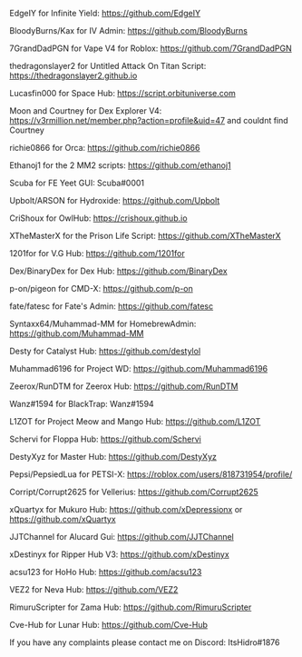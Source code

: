 EdgeIY for Infinite Yield: https://github.com/EdgeIY

BloodyBurns/Kax for IV Admin: https://github.com/BloodyBurns

7GrandDadPGN for Vape V4 for Roblox: https://github.com/7GrandDadPGN

thedragonslayer2 for Untitled Attack On Titan Script: https://thedragonslayer2.github.io

Lucasfin000 for Space Hub: https://script.orbituniverse.com

Moon and Courtney for Dex Explorer V4: https://v3rmillion.net/member.php?action=profile&uid=47 and couldnt find Courtney

richie0866 for Orca: https://github.com/richie0866

Ethanoj1 for the 2 MM2 scripts: https://github.com/ethanoj1

Scuba for FE Yeet GUI: Scuba#0001

Upbolt/ARSON for Hydroxide: https://github.com/Upbolt

CriShoux for OwlHub: https://crishoux.github.io

XTheMasterX for the Prison Life Script: https://github.com/XTheMasterX

1201for for V.G Hub: https://github.com/1201for

Dex/BinaryDex for Dex Hub: https://github.com/BinaryDex

p-on/pigeon for CMD-X: https://github.com/p-on

fate/fatesc for Fate's Admin: https://github.com/fatesc

Syntaxx64/Muhammad-MM for HomebrewAdmin: https://github.com/Muhammad-MM

Desty for Catalyst Hub: https://github.com/destylol

Muhammad6196 for Project WD: https://github.com/Muhammad6196

Zeerox/RunDTM for Zeerox Hub: https://github.com/RunDTM

Wanz#1594 for BlackTrap: Wanz#1594

L1ZOT for Project Meow and Mango Hub: https://github.com/L1ZOT

Schervi for Floppa Hub: https://github.com/Schervi

DestyXyz for Master Hub: https://github.com/DestyXyz

Pepsi/PepsiedLua for PETSI-X: https://roblox.com/users/818731954/profile/

Corript/Corrupt2625 for Vellerius: https://github.com/Corrupt2625

xQuartyx for Mukuro Hub: https://github.com/xDepressionx or https://github.com/xQuartyx

JJTChannel for Alucard Gui: https://github.com/JJTChannel

xDestinyx for Ripper Hub V3: https://github.com/xDestinyx

acsu123 for HoHo Hub: https://github.com/acsu123

VEZ2 for Neva Hub: https://github.com/VEZ2

RimuruScripter for Zama Hub: https://github.com/RimuruScripter

Cve-Hub for Lunar Hub: https://github.com/Cve-Hub

If you have any complaints please contact me on Discord: ItsHidro#1876
